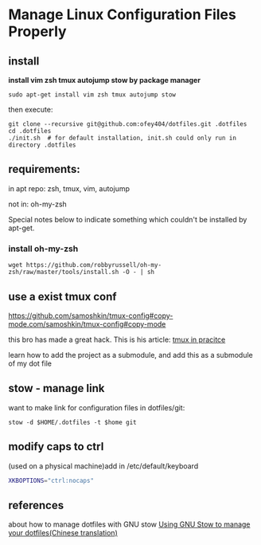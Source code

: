 # Manage Linux Configuration Files Properly

## install

**install vim zsh tmux autojump stow by package manager**

```shell
sudo apt-get install vim zsh tmux autojump stow
```

then execute:

```shell
git clone --recursive git@github.com:ofey404/dotfiles.git .dotfiles
cd .dotfiles
./init.sh  # for default installation, init.sh could only run in directory .dotfiles
```

## requirements:

in apt repo: zsh, tmux, vim, autojump

not in: oh-my-zsh

Special notes below to indicate something which couldn't be installed by apt-get.

### install oh-my-zsh

```shell
wget https://github.com/robbyrussell/oh-my-zsh/raw/master/tools/install.sh -O - | sh
```

## use a exist tmux conf

https://github.com/samoshkin/tmux-config#copy-mode.com/samoshkin/tmux-config#copy-mode

this bro has made a great hack. This is his article: [tmux in pracitce](https://medium.freecodecamp.org/tmux-in-practice-series-of-posts-ae34f16cfab0)

learn how to add the project as a submodule, and add this as a submodule of my dot file

## stow - manage link

want to make link for configuration files in dotfiles/git:

```shell
stow -d $HOME/.dotfiles -t $home git
```

## modify caps to ctrl

(used on a physical machine)add in /etc/default/keyboard

```bash
XKBOPTIONS="ctrl:nocaps"
```
## references

about how to manage dotfiles with GNU stow [Using GNU Stow to manage your dotfiles(Chinese translation)](https://farseerfc.me/zhs/using-gnu-stow-to-manage-your-dotfiles.html)